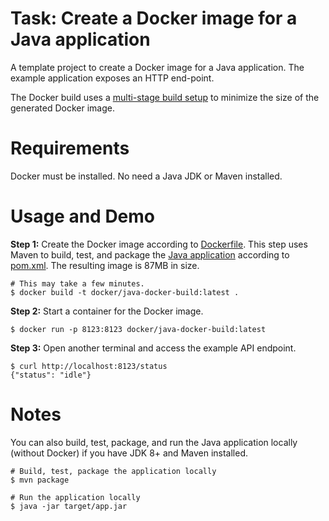# Task: Create a Docker image for a Java application

A template project to create a Docker image for a Java application.
The example application exposes an HTTP end-point.

The Docker build uses a [multi-stage build setup](https://docs.docker.com/develop/develop-images/multistage-build/)
to minimize the size of the generated Docker image.

# Requirements

Docker must be installed. No need a Java JDK or Maven installed.


# Usage and Demo

**Step 1:** Create the Docker image according to [Dockerfile](Dockerfile).
This step uses Maven to build, test, and package the [Java application](src/main/java/com/docker/App.java)
according to [pom.xml](pom.xml).  The resulting image is 87MB in size.

```shell
# This may take a few minutes.
$ docker build -t docker/java-docker-build:latest .
```

**Step 2:** Start a container for the Docker image.

```shell
$ docker run -p 8123:8123 docker/java-docker-build:latest
```

**Step 3:** Open another terminal and access the example API endpoint.

```shell
$ curl http://localhost:8123/status
{"status": "idle"}
```


# Notes

You can also build, test, package, and run the Java application locally (without Docker)
if you have JDK 8+ and Maven installed.

```shell
# Build, test, package the application locally
$ mvn package

# Run the application locally
$ java -jar target/app.jar
```

